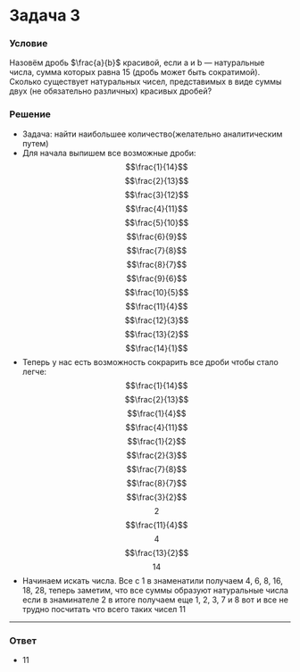 # Задача 3

### Условие
Назовём дробь $\frac{a}{b}$ красивой, если a и b — натуральные числа, сумма которых равна 15 (дробь
может быть сократимой). Сколько существует натуральных чисел, представимых в виде
суммы двух (не обязательно различных) красивых дробей?

### Решение
- Задача: найти наибольшее количество(желательно аналитическим путем)
- Для начала выпишем все возможные дроби: $$\frac{1}{14}$$ $$\frac{2}{13}$$ $$\frac{3}{12}$$ $$\frac{4}{11}$$ $$\frac{5}{10}$$ $$\frac{6}{9}$$ $$\frac{7}{8}$$ $$\frac{8}{7}$$ $$\frac{9}{6}$$ $$\frac{10}{5}$$ $$\frac{11}{4}$$ $$\frac{12}{3}$$ $$\frac{13}{2}$$ $$\frac{14}{1}$$
- Теперь у нас есть возможность сокрарить все дроби чтобы стало легче: $$\frac{1}{14}$$ $$\frac{2}{13}$$ $$\frac{1}{4}$$ $$\frac{4}{11}$$ $$\frac{1}{2}$$ $$\frac{2}{3}$$ $$\frac{7}{8}$$ $$\frac{8}{7}$$ $$\frac{3}{2}$$ $$2$$ $$\frac{11}{4}$$ $$4$$ $$\frac{13}{2}$$ $$14$$
- Начинаем искать числа. Все с 1 в знаменатили получаем 4, 6, 8, 16, 18, 28, теперь заметим, что все суммы образуют натуральные числа если в знаминателе 2 в итоге получаем еще 1, 2, 3, 7 и 8 вот и все не трудно посчитать что всего таких чисел 11

---

### Ответ
- 11
